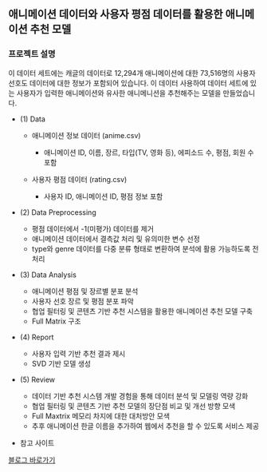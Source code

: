 ## 애니메이션 데이터와 사용자 평점 데이터를 활용한 애니메이션 추천 모델
### 프로젝트 설명
이 데이터 세트에는 캐글의 데이터로 12,294개 애니메이션에 대한 73,516명의 사용자 선호도 데이터에 대한 정보가 포함되어 있습니다. 이 데이터 사용하여 데이터 세트에 있는 사용자가 입력한 애니메이션와 유사한 애니메니션을 추천해주는 모델을 만들었습니다.
- (1) Data
  - 애니메이션 정보 데이터 (anime.csv)
    - 애니메이션 ID, 이름, 장르, 타입(TV, 영화 등), 에피소드 수, 평점, 회원 수 포함

  - 사용자 평점 데이터 (rating.csv)
    - 사용자 ID, 애니메이션 ID, 평점 정보 포함

- (2) Data Preprocessing
  - 평점 데이터에서 -1(미평가) 데이터를 제거
  - 애니메이션 데이터에서 결측값 처리 및 유의미한 변수 선정
  - type와 genre 데이터를 다중 분류 형태로 변환하여 분석에 활용 가능하도록 전처리

- (3) Data Analysis
  - 애니메이션 평점 및 장르별 분포 분석
  - 사용자 선호 장르 및 평점 분포 파악
  - 협업 필터링 및 콘텐츠 기반 추천 시스템을 활용한 애니메이션 추천 모델 구축
  - Full Matrix 구조 
  
- (4) Report
  - 사용자 입력 기반 추천 결과 제시
  - SVD 기반 모델 생성

- (5) Review
  - 데이터 기반 추천 시스템 개발 경험을 통해 데이터 분석 및 모델링 역량 강화
  - 협업 필터링 및 콘텐츠 기반 추천 모델의 장단점 비교 및 개선 방향 모색
  - Full Maxtrix 메모리 차지에 대한 대처방안 모색
  - 추후 애니메이션 한글 이름을 추가하여 웹에서 추천을 할 수 있도록 서비스 제공

- 참고 사이트
  
[블로그 바로가기](https://blog.naver.com/khjkhj2804/223750358335)
